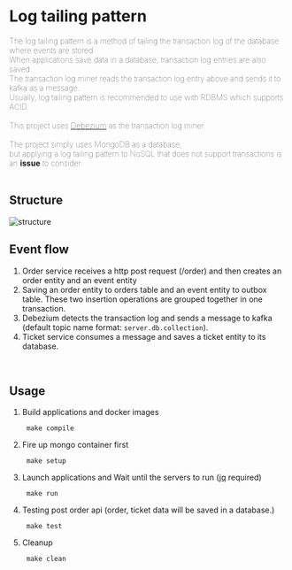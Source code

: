 # Log tailing pattern
<span style="font-weight: lighter">
The log tailing pattern is a method of tailing the transaction log of the database where events are stored.<br>
When applications save data in a database, transaction log entries are also saved.<br>
The transaction log miner reads the transaction log entry above and sends it to kafka as a message.<br>
Usually, log tailing pattern is recommended to use with RDBMS which supports ACID.<br><br>
This project uses <a href="https://github.com/debezium/debezium">Debezium</a> as the transaction log miner.<br><br>
The project simply uses MongoDB as a database,<br> but applying a log tailing pattern to NoSQL that does not support transactions is an <strong>issue</strong> to consider.<br>
</span>
<br>

## Structure
<img src="https://user-images.githubusercontent.com/17774927/186011929-e277eee5-c6ca-4f90-8580-412a806b73a5.png" alt="structure">
<br>

## Event flow
1. Order service receives a http post request (/order) and then creates an order entity and an event entity 
2. Saving an order entity to orders table and an event entity to outbox table. These two insertion operations are grouped together in one transaction.
3. Debezium detects the transaction log and sends a message to kafka (default topic name format: `server.db.collection`).
4. Ticket service consumes a message and saves a ticket entity to its database.
<br>

## Usage
1. Build applications and docker images

        make compile
2. Fire up mongo container first

        make setup
3. Launch applications and Wait until the servers to run (<a href="https://github.com/stedolan/jq">jq</a> required)

        make run
4. Testing post order api (order, ticket data will be saved in a database.)

        make test

5. Cleanup

        make clean
